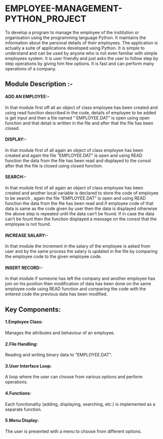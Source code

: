 # EMPLOYEE-MANAGEMENT-PYTHON_PROJECT

To develop a program to manage the employee of the institution or organisation using the programming language Python. It maintains the information about the personal details of their employees. The application is actually a suite of applications developed using Python.
It is simple to understand and can be used by anyone who is not even familiar with simple employees system. It is user friendly and just asks the user to follow step by step operations by giving him few options. It is fast and can perform many operations of a company.

## Module Description :-
#### ADD AN EMPLOYEE:-
In that module first off all an object of class employee has been created and using read function described in the code, details of employee to be added is get input and then a file named ” EMPLOYEE.DAT” is open using open function and that detail is written in the file and after that the file has been closed.

#### DISPLAY:-
In that module first of all again an object of class employee has been created and again the file “EMPLOYEE.DAT” is open and using READ function the data from the file has been read and displayed to the consol after that the file is closed using closed function.

#### SEARCH:-
In that module first of all again an object of class employee has been created and another local variable is declared to store the code of employee to be search , again the file “EMPLOYEE.DAT” is open and using READ function the data from the file has been read and if employee code of that data is same as the code given by user then the data is displayed otherwise the above step is repeated until the data can’t be found. If in case the data can’t be fount then the function displayed a message on the consol that the employee is not found.

#### INCREASE SALARY:-
In that module the increment in the salary of the employee is asked from user and by the same process the salary is updated in the file by comparing the employee code to the given employee code.

#### INSERT RECORD:-
In that module if someone has left the company and another employee has join on his position then modification of data has been done on the same employee code using READ function and comparing the code with the entered code the previous data has been modified.

## Key Components:

#### 1.Employee Class:
Manages the attributes and behaviour of an employee.

#### 2.File Handling:
Reading and writing binary data to "EMPLOYEE.DAT".

#### 3.User Interface Loop:
A loop where the user can choose from various options and perform operations.

#### 4.Functions:
Each functionality (adding, displaying, searching, etc.) is implemented as a separate function.

#### 5.Menu Display:
The user is presented with a menu to choose from different options.
